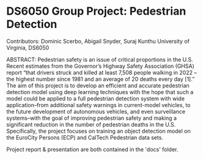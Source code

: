 # DS6050 Group Project: Pedestrian Detection
Contributors: Dominic Scerbo, Abigail Snyder, Suraj Kunthu
University of Virginia, DS6050

ABSTRACT: Pedestrian safety is an issue of critical proportions in the U.S. Recent estimates from the Governor’s Highway Safety Association (GHSA) report “that drivers struck and
killed at least 7,508 people walking in 2022 – the highest number since 1981 and an average of 20 deaths every day [1].” The aim of this project is to develop an efficient and accurate pedestrian detection model using deep learning techniques with the hope that such a model could be applied to a full pedestrian detection system with wide application–from additional safety warnings in current-model vehicles, to the future development of autonomous vehicles, and even surveillance systems–with the goal of improving pedestrian safety and making a significant reduction in the number of pedestrian deaths in the U.S. Specifically, the project focuses on training an object detection model on the EuroCity Persons (ECP) and CalTech Pedestrian data sets.

Project report & presentation are both contained in the 'docs' folder.
